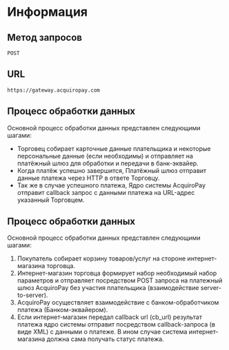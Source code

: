 # Информация

## Метод запросов

	POST

## URL

    https://gateway.acquiropay.com
    
## Процесс обработки данных

Основной процесс обработки данных представлен следующими шагами:

*	Торговец собирает карточные данные плательщика и некоторые персональные данные (если необходимы) и отправляет на платёжный шлюз для обработки и передачи в банк-эквайер.
*	Когда платёж успешно завершится, Платёжный шлюз отправит данные платежа через HTTP в ответе Торговцу.
*	Так же в случае успешного платежа, Ядро системы AcquiroPay отправит callback запрос с данными платежа на URL-адрес указанный Торговцем.

## Процесс обработки данных

Основной процесс обработки данных представлен следующими шагами:

1.	Покупатель собирает корзину товаров/услуг на стороне интернет-магазина торговца.
2.	Интернет-магазин торговца формирует набор необходимый набор параметров и отправляет посредством POST запроса на платежный шлюз AcquiroPay без участия плательщика (взаимодействие server-to-server).
3.	AcquiroPay осуществляет взаимодействие с банком-обработчиком платежа (Банком-эквайером).
4.	Если интернет-магазин передал callback url (cb_url) результат платежа ядро системы отправит посредством callback-запроса (в виде XML) с данными о платеже. В ином случае система интернет-магазина должна сама получать статус платежа.
